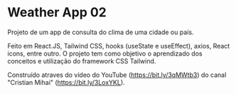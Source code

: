# Weather App 02

Projeto de um app de consulta do clima de uma cidade ou país.

Feito em React.JS, Tailwind CSS, hooks (useState e useEffect), axios, React icons, entre outro. O projeto tem como objetivo o aprendizado dos conceitos e utilização do framework CSS Tailwind.

Construído atraves do vídeo do YouTube (https://bit.ly/3qMWtb3) do canal "Cristian Mihai" (https://bit.ly/3LoxYKL).


